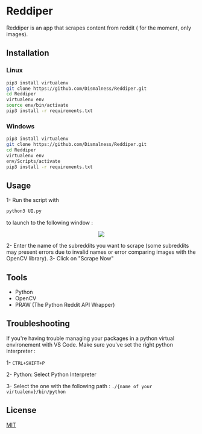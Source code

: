 
# Reddiper

Reddiper is an app that scrapes content from reddit ( for the moment, only images).

## Installation

### Linux

```bash
pip3 install virtualenv
git clone https://github.com/Dismalness/Reddiper.git
cd Reddiper
virtualenv env
source env/bin/activate
pip3 install -r requirements.txt
```

### Windows

```bash
pip3 install virtualenv
git clone https://github.com/Dismalness/Reddiper.git
cd Reddiper
virtualenv env
env/Scripts/activate
pip3 install -r requirements.txt
```

## Usage

1- Run the script with 
```python
python3 UI.py
```
to launch to the following window :
<p align="center">
  <img src="https://i.imgur.com/aFNRX5y.png">
</p>

2- Enter the name of the subreddits you want to scrape (some subreddits may present errors due to invalid names or error comparing images with the OpenCV library).
3- Click on "Scrape Now"

## Tools

* Python
* OpenCV
* PRAW (The Python Reddit API Wrapper)



## Troubleshooting

If you're having trouble managing your packages in a python virtual environement with VS Code. Make sure you've set the right python interpreter :

1- ```CTRL+SHIFT+P```

2- Python: Select Python Interpreter

3- Select the one with the following path : ```./{name of your virtualenv}/bin/python```

## License
[MIT](https://choosealicense.com/licenses/mit/)